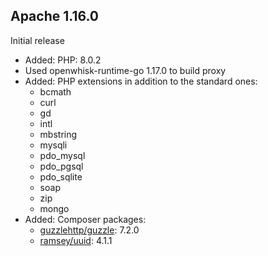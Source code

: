 <!--
#
# Licensed to the Apache Software Foundation (ASF) under one or more
# contributor license agreements.  See the NOTICE file distributed with
# this work for additional information regarding copyright ownership.
# The ASF licenses this file to You under the Apache License, Version 2.0
# (the "License"); you may not use this file except in compliance with
# the License.  You may obtain a copy of the License at
#
#     http://www.apache.org/licenses/LICENSE-2.0
#
# Unless required by applicable law or agreed to in writing, software
# distributed under the License is distributed on an "AS IS" BASIS,
# WITHOUT WARRANTIES OR CONDITIONS OF ANY KIND, either express or implied.
# See the License for the specific language governing permissions and
# limitations under the License.
#
-->
## Apache 1.16.0
Initial release

- Added: PHP: 8.0.2
- Used openwhisk-runtime-go 1.17.0 to build proxy
- Added: PHP extensions in addition to the standard ones:
    - bcmath
    - curl
    - gd
    - intl
    - mbstring
    - mysqli
    - pdo_mysql
    - pdo_pgsql
    - pdo_sqlite
    - soap
    - zip
    - mongo
- Added: Composer packages:
    - [guzzlehttp/guzzle](https://packagist.org/packages/guzzlehttp/guzzle): 7.2.0
    - [ramsey/uuid](https://packagist.org/packages/ramsey/uuid): 4.1.1

